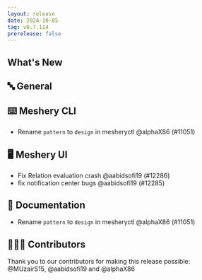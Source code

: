 ```yaml
---
layout: release
date: 2024-10-05
tag: v0.7.114
prerelease: false
---
```


## What's New

## 🔤 General

## ⌨️ Meshery CLI

- Rename `pattern` to `design` in mesheryctl @alphaX86 (#11051)

## 🖥 Meshery UI

- Fix Relation evaluation crash @aabidsofi19 (#12286)
- fix notification center bugs @aabidsofi19 (#12285)

## 📖 Documentation

- Rename `pattern` to `design` in mesheryctl @alphaX86 (#11051)

## 👨🏽‍💻 Contributors

Thank you to our contributors for making this release possible:
@MUzairS15, @aabidsofi19 and @alphaX86
